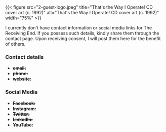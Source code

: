 #
{{< figure src="2-guest-logo.jpeg" title="That's the Way I Operate! CD cover art (c. 1992)" alt="That's the Way I Operate! CD cover art (c. 1992)" width="75%" >}}

I currently don't have contact information or social media links for The Receiving End. If you possess such details, kindly share them through the contact page. Upon receiving consent, I will post them here for the benefit of others.

### Contact details

- ~~**email:**~~
- ~~**phone:**~~
- ~~**website:**~~

### Social Media

- ~~**Facebook:**~~
- ~~**Instagram:**~~
- ~~**Twitter:**~~
- ~~**LinkedIn:**~~
- ~~**YouTube:**~~
